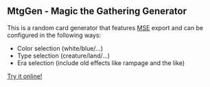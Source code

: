 ## MtgGen - Magic the Gathering Generator

This is a random card generator that features [MSE](http://magicseteditor.sourceforge.net) export
and can be configured in the following ways:

- Color selection (white/blue/...)
- Type selection (creature/land/...)
- Era selection (include old effects like rampage and the like)
 
[Try it online!](https://broxp.lima-city.de/mtg/index.html?seed=9821398&times=33)